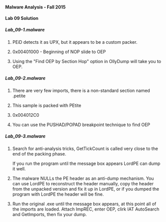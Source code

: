 #### Malware Analysis - Fall 2015
#### Lab 09 Solution

##### Lab_09-1.malware

1. PEiD detects it as UPX, but it appears to be a custom packer.

2. 0x00401000 - Beginning of NOP slide to OEP

3. Using the "Find OEP by Section Hop" option in OllyDump will take you to OEP.

##### Lab_09-2.malware

1. There are very few imports, there is a non-standard section named .petite

2. This sample is packed with PEtite

3. 0x004012C0

4. You can use the PUSHAD/POPAD breakpoint technique to find OEP

##### Lab_09-3.malware

1. Search for anti-analysis tricks, GetTickCount is called very close to the end of the packing phase.

   If you run the program until the message box appears LordPE can dump it well.
   
2. The malware NULLs the PE header as an anti-dump mechanism. You can use LordPE to reconstruct the header
   manually, copy the header from the unpacked version and fix it up in LordPE, or if you dumped the program
   with LordPE the header will be fine.
   
3. Run the original .exe until the message box appears, at this point all of the imports are loaded.
   Attach ImpREC, enter OEP, clirk IAT AutoSearch and GetImports, then fix your dump.
